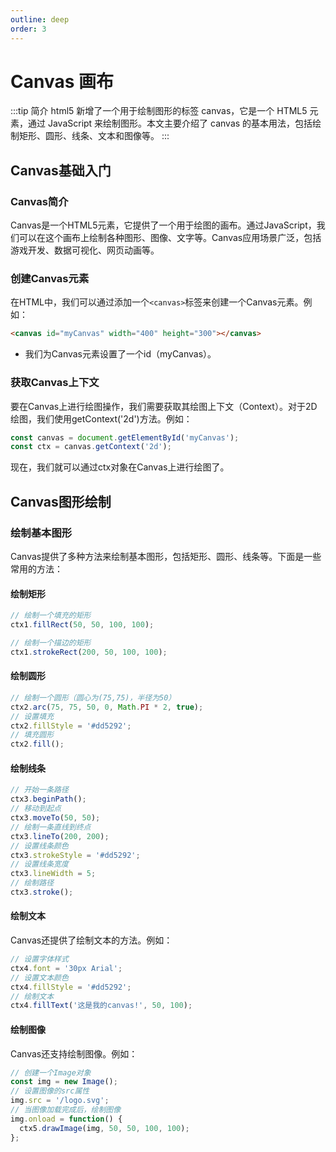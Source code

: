 ```yaml
---
outline: deep
order: 3
---
```


# Canvas 画布

<ArticleMetadata />

:::tip 简介
html5 新增了一个用于绘制图形的标签 canvas，它是一个 HTML5 元素，通过 JavaScript 来绘制图形。本文主要介绍了 canvas 的基本用法，包括绘制矩形、圆形、线条、文本和图像等。
:::

## Canvas基础入门

### Canvas简介

Canvas是一个HTML5元素，它提供了一个用于绘图的画布。通过JavaScript，我们可以在这个画布上绘制各种图形、图像、文字等。Canvas应用场景广泛，包括游戏开发、数据可视化、网页动画等。

### 创建Canvas元素

在HTML中，我们可以通过添加一个`<canvas>`标签来创建一个Canvas元素。例如：

```html
<canvas id="myCanvas" width="400" height="300"></canvas>
```

- 我们为Canvas元素设置了一个id（myCanvas）。

### 获取Canvas上下文

要在Canvas上进行绘图操作，我们需要获取其绘图上下文（Context）。对于2D绘图，我们使用getContext('2d')方法。例如：

```js
const canvas = document.getElementById('myCanvas');
const ctx = canvas.getContext('2d');
```

现在，我们就可以通过ctx对象在Canvas上进行绘图了。

## Canvas图形绘制

### 绘制基本图形

Canvas提供了多种方法来绘制基本图形，包括矩形、圆形、线条等。下面是一些常用的方法：

#### 绘制矩形

```js
// 绘制一个填充的矩形
ctx1.fillRect(50, 50, 100, 100);

// 绘制一个描边的矩形
ctx1.strokeRect(200, 50, 100, 100);
```

<canvas id="myCanvas1" width="400" height="200"></canvas>

#### 绘制圆形

```js
// 绘制一个圆形（圆心为(75,75)，半径为50）
ctx2.arc(75, 75, 50, 0, Math.PI * 2, true);
// 设置填充
ctx2.fillStyle = '#dd5292';
// 填充圆形
ctx2.fill();
```

<canvas id="myCanvas2" width="400" height="200"></canvas>

#### 绘制线条

```js
// 开始一条路径
ctx3.beginPath();
// 移动到起点
ctx3.moveTo(50, 50);
// 绘制一条直线到终点
ctx3.lineTo(200, 200);
// 设置线条颜色
ctx3.strokeStyle = '#dd5292';
// 设置线条宽度
ctx3.lineWidth = 5;
// 绘制路径
ctx3.stroke();
```

<canvas id="myCanvas3" width="400" height="200"></canvas>

#### 绘制文本

Canvas还提供了绘制文本的方法。例如：

```js
// 设置字体样式
ctx4.font = '30px Arial';
// 设置文本颜色
ctx4.fillStyle = '#dd5292';
// 绘制文本
ctx4.fillText('这是我的canvas!', 50, 100);
```

<canvas id="myCanvas4" width="400" height="200"></canvas>

#### 绘制图像

Canvas还支持绘制图像。例如：

```js
// 创建一个Image对象
const img = new Image();
// 设置图像的src属性
img.src = '/logo.svg';
// 当图像加载完成后，绘制图像
img.onload = function() {
  ctx5.drawImage(img, 50, 50, 100, 100);
};
```

<canvas id="myCanvas5" width="400" height="200"></canvas>

<LastUpdated time="2024/11/6 16:48:18"/>

<script setup>
import { onMounted } from 'vue';

onMounted(() => {
    //获取canvas元素
    const canvas1 = document.getElementById('myCanvas1');
    const canvas2 = document.getElementById('myCanvas2');
    const canvas3 = document.getElementById('myCanvas3');
    const canvas4 = document.getElementById('myCanvas4');
    const canvas5 = document.getElementById('myCanvas5');
    const ctx1 = canvas1.getContext('2d');
    const ctx2 = canvas2.getContext('2d');
    const ctx3 = canvas3?.getContext('2d');
    const ctx4 = canvas4?.getContext('2d');
    const ctx5 = canvas5?.getContext('2d');

    /* 绘制矩形 */
    // 绘制一个填充的矩形
    ctx1.fillRect(50, 50, 100, 100);
    // 绘制一个描边的矩形
    ctx1.strokeRect(200, 50, 100, 100);

    /* 绘制圆形 */
    // 绘制一个圆形（圆心为(75,75)，半径为50）
    ctx2.arc(75, 75, 50, 0, Math.PI * 2, true);
    // 设置填充颜色
    ctx2.fillStyle = '#dd5292';
    // 填充圆形
    ctx2.fill();

    /* 绘制线条 */
    // 开始一条路径
    ctx3.beginPath();
    // 移动到起点
    ctx3.moveTo(50, 50);
    // 绘制一条直线到终点
    ctx3.lineTo(200, 200);
    // 设置线条颜色
    ctx3.strokeStyle = '#dd5292';
    // 设置线条宽度
    ctx3.lineWidth = 5;
    // 绘制路径
    ctx3.stroke();

    /* 绘制文本 */
    // 设置字体样式
    ctx4.font = '30px Arial';
    // 设置文本颜色
    ctx4.fillStyle = '#dd5292';
    // 绘制文本
    ctx4.fillText('这是我的canvas!', 50, 100);

    /* 绘制图像 */
    // 创建一个Image对象
    const img = new Image();
    // 设置图像的src属性
    img.src = '/logo.svg';
    // 当图像加载完成后，绘制图像
    img.onload = function() {
      ctx5.drawImage(img, 50, 50, 100, 100);
    };
})

</script>

<style scoped>
canvas{
    max-width: 100%;
}
</style>